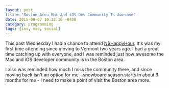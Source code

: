 ```yaml
---
layout: post
title: "Boston Area Mac And iOS Dev Community Is Awesome"
date: 2015-08-07 10:22:16 -0400
category: programming
tags: [ios, mac, social]
---
```

This past Wednesday I had a chance to attend [NSHappyHour][1]. It's was my first time attending since moving to Vermont two years ago. I had a great time catching up with everyone, and I was reminded just how awesome the Mac and iOS developer community is in the Boston area. 

I also was reminded how much I miss the community there, and since moving back isn't an option for me - snowboard season starts in about 3 months for me - I need to make a point of visit the Boston area more.

[1]: http://www.nshappyhour.org
